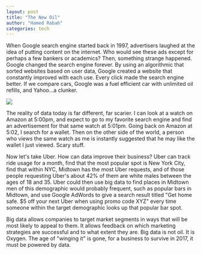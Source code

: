 ```yaml
---
layout: post
title: "The New Oil"
author: "Hamed Rabah"
categories: tech
---
```


When Google search engine started back in 1997, advertisers laughed at the idea of putting content on the internet. Who would see these ads except for perhaps a few bankers or academics? Then, something strange happened. Google changed the search engine forever. By using an algorithmic that sorted websites based on user data, Google created a website that constantly improved with each use. Every click made the search engine better. If we compare cars, Google was a fuel efficient car with unlimited oil refills, and Yahoo...a clunker.

![](https://miro.medium.com/max/938/1*okgWfrQwFQINGTAtErnckQ.png)

The reality of data today is far different, far scarier. I can look at a watch on Amazon at 5:00pm, and expect to go to my favorite search engine and find an advertisement for that same watch at 5:01pm. Going back on Amazon at 5:02, I search for a wallet. Then on the other side of the world, a person who views the same watch as me is instantly suggested that he may like the wallet I just viewed. Scary stuff.

Now let's take Uber. How can data improve their business? Uber can track ride usage for a month, find that the most popular spot is New York City, find that within NYC, Midtown has the most Uber requests, and of those people requesting Uber's about 42% of them are white males between the ages of 18 and 35. Uber could then use big data to find places in Midtown men of this demographic would probably frequent, such as popular bars in Midtown, and use Google AdWords to give a search result titled "Get home safe. $5 off your next Uber when using promo code XYZ" every time someone within the target demographic looks up that popular bar spot.

Big data allows companies to target market segments in ways that will be most likely to appeal to them. It allows feedback on which marketing strategies are successful and to what extent they are. Big data is not oil. It is Oxygen. The age of "winging it" is gone, for a business to survive in 2017, it must be powered by data.
